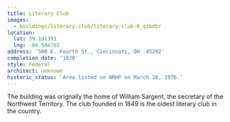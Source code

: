```yaml
---
title: Literary Club
images:
  - buildings/literary-club/literary-club-0_qibdbr
location:
  lat: 39.101391
  lng: -84.504703
address: '500 E. Fourth St., Cincinnati, OH  45202'
completion_date: '1820'
style: Federal
architect: unknown
historic_status: 'Area listed on NRHP on March 26, 1976.'
---
```


The building was orignally the home of William Sargent, the secretary of the Northwest Territory. The club founded in 1849 is the oldest literary club in the country.
